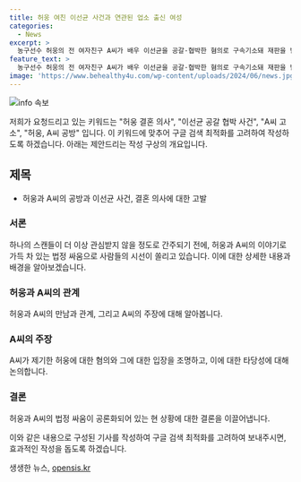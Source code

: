```yaml
---
title: 허웅 여친 이선균 사건과 연관된 업소 출신 여성
categories:
  - News
excerpt: >
  농구선수 허웅의 전 여자친구 A씨가 배우 이선균을 공갈·협박한 혐의로 구속기소돼 재판을 받고 있는 가운데, A씨는 지난해 이선균 사건으로 마약 투약혐의 피의자로 지목돼 조사를 받았다. 또한 A씨는 허웅에 대해 강요로 임신중절 수술을 받았다고 주장하며 허웅에 대한 압박을 논의하고 있다. 허웅은 A씨를 공갈미수, 협박, 스토킹 범죄의 처벌 등에 관한 혐의로 경찰에 고소했으며, A씨의 지인 역시 수사를 요청했다. A씨의 주장과 허웅의 입장에 대한 갈등이 높아지고 있다.
feature_text: >
  농구선수 허웅의 전 여자친구 A씨가 배우 이선균을 공갈·협박한 혐의로 구속기소돼 재판을 받고 있는 가운데, A씨는 지난해 이선균 사건으로 마약 투약혐의 피의자로 지목돼 조사를 받았다. 또한 A씨는 허웅에 대해 강요로 임신중절 수술을 받았다고 주장하며 허웅에 대한 압박을 논의하고 있다. 허웅은 A씨를 공갈미수, 협박, 스토킹 범죄의 처벌 등에 관한 혐의로 경찰에 고소했으며, A씨의 지인 역시 수사를 요청했다. A씨의 주장과 허웅의 입장에 대한 갈등이 높아지고 있다.
image: 'https://www.behealthy4u.com/wp-content/uploads/2024/06/news.jpg'
---
```


<p><img src="https://www.behealthy4u.com/wp-content/uploads/2024/06/news.jpg" alt="info 속보" /></p>

<p>저희가 요청드리고 있는 키워드는 "허웅 결혼 의사", "이선균 공갈 협박 사건", "A씨 고소", "허웅, A씨 공방" 입니다. 이 키워드에 맞추어 구글 검색 최적화를 고려하여 작성하도록 하겠습니다. 아래는 제안드리는 작성 구상의 개요입니다.</p>

<h2>제목</h2>

<ul>
<li>허웅과 A씨의 공방과 이선균 사건, 결혼 의사에 대한 고발</li>
</ul>

<h3>서론</h3>

<p>하나의 스캔들이 더 이상 관심받지 않을 정도로 간주되기 전에, 허웅과 A씨의 이야기로 가득 차 있는 법정 싸움으로 사람들의 시선이 쏠리고 있습니다. 이에 대한 상세한 내용과 배경을 알아보겠습니다.</p>

<h3>허웅과 A씨의 관계</h3>

<p>허웅과 A씨의 만남과 관계, 그리고 A씨의 주장에 대해 알아봅니다.</p>

<h3>A씨의 주장</h3>

<p>A씨가 제기한 허웅에 대한 혐의와 그에 대한 입장을 조명하고, 이에 대한 타당성에 대해 논의합니다.</p>

<h3>결론</h3>

<p>허웅과 A씨의 법정 싸움이 공론화되어 있는 현 상황에 대한 결론을 이끌어냅니다.</p>

<p>이와 같은 내용으로 구성된 기사를 작성하여 구글 검색 최적화를 고려하여 보내주시면, 효과적인 작성을 돕도록 하겠습니다.</p>
생생한 뉴스, <a href="https://opensis.kr" rel="dofollow">opensis.kr</a>


